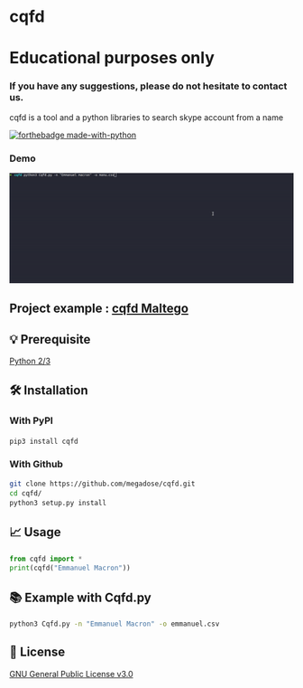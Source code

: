 # cqfd
# Educational purposes only
### If you have any suggestions, please do not hesitate to contact us. 
cqfd is a tool and a python libraries to search skype account from a name  

[![forthebadge made-with-python](http://ForTheBadge.com/images/badges/made-with-python.svg)](https://www.python.org/)
### Demo
![](demo.gif)
## Project example : [cqfd Maltego](https://github.com/megadose/cqfd-maltego)

## 💡 Prerequisite
   [Python 2/3](https://www.python.org/downloads/release/python-370/)
## 🛠️ Installation
### With PyPI
```pip3 install cqfd```
### With Github
```bash
git clone https://github.com/megadose/cqfd.git
cd cqfd/
python3 setup.py install
```
## 📈 Usage
```python
from cqfd import *
print(cqfd("Emmanuel Macron"))
```
## 📚 Example with Cqfd.py
```bash
python3 Cqfd.py -n "Emmanuel Macron" -o emmanuel.csv
```
## 📝 License
[GNU General Public License v3.0](https://www.gnu.org/licenses/gpl-3.0.fr.html)
